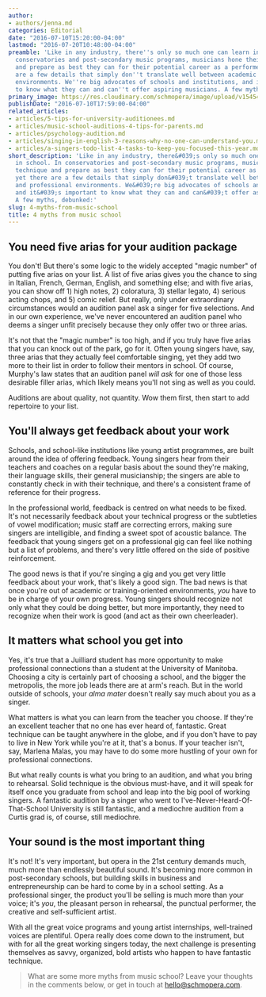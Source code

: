 ```yaml
---
author:
- authors/jenna.md
categories: Editorial
date: "2016-07-10T15:20:00-04:00"
lastmod: "2016-07-20T10:48:00-04:00"
preamble: 'Like in any industry, there''s only so much one can learn in school. In
  conservatories and post-secondary music programs, musicians hone their technique
  and prepare as best they can for their potential career as a performer; yet there
  are a few details that simply don''t translate well between academic and professional
  environments. We''re big advocates of schools and institutions, and it''s important
  to know what they can and can''t offer aspiring musicians. A few myths, debunked:'
primary_image: https://res.cloudinary.com/schmopera/image/upload/v1545409169/media/webhook-uploads/1468183302684/2016-07-10---Rainbow.jpg.jpg
publishDate: "2016-07-10T17:59:00-04:00"
related_articles:
- articles/5-tips-for-university-auditionees.md
- articles/music-school-auditions-4-tips-for-parents.md
- articles/psychology-audition.md
- articles/singing-in-english-3-reasons-why-no-one-can-understand-you.md
- articles/a-singers-todo-list-4-tasks-to-keep-you-focused-this-year.md
short_description: 'Like in any industry, there&#039;s only so much one can learn
  in school. In conservatories and post-secondary music programs, musicians hone their
  technique and prepare as best they can for their potential career as a performer;
  yet there are a few details that simply don&#039;t translate well between academic
  and professional environments. We&#039;re big advocates of schools and institutions,
  and it&#039;s important to know what they can and can&#039;t offer aspiring musicians.
  A few myths, debunked:'
slug: 4-myths-from-music-school
title: 4 myths from music school
---
```


## You need five arias for your audition package

You don't! But there's some logic to the widely accepted "magic number" of putting five arias on your list. A list of five arias gives you the chance to sing in Italian, French, German, English, and something else; and with five arias, you can show off 1) high notes, 2) coloratura, 3) stellar legato, 4) serious acting chops, and 5) comic relief. But really, only under extraordinary circumstances would an audition panel ask a singer for five selections. And in our own experience, we've never encountered an audition panel who deems a singer unfit precisely because they only offer two or three arias.

It's not that the "magic number" is too high, and if you truly have five arias that you can knock out of the park, go for it. Often young singers have, say, three arias that they actually feel comfortable singing, yet they add two more to their list in order to follow their mentors in school. Of course, Murphy's law states that an audition panel *will ask* for one of those less desirable filler arias, which likely means you'll not sing as well as you could.

Auditions are about quality, not quantity. Wow them first, then start to add repertoire to your list.

## You'll always get feedback about your work

Schools, and school-like institutions like young artist programmes, are built around the idea of offering feedback. Young singers hear from their teachers and coaches on a regular basis about the sound they're making, their language skills, their general musicianship; the singers are able to constantly check in with their technique, and there's a consistent frame of reference for their progress.

In the professional world, feedback is centred on what needs to be fixed. It's not necessarily feedback about your technical progress or the subtleties of vowel modification; music staff are correcting errors, making sure singers are intelligible, and finding a sweet spot of acoustic balance. The feedback that young singers get on a professional gig can feel like nothing but a list of problems, and there's very little offered on the side of positive reinforcement.

The good news is that if you're singing a gig and you get very little feedback about your work, that's likely a good sign. The bad news is that once you're out of academic or training-oriented environments, *you* have to be in charge of your own progress. Young singers should recognize not only what they could be doing better, but more importantly, they need to recognize when their work is good (and act as their own cheerleader).

## It matters what school you get into

Yes, it's true that a Juilliard student has more opportunity to make professional connections than a student at the University of Manitoba. Choosing a city is certainly part of choosing a school, and the bigger the metropolis, the more job leads there are at arm's reach. But in the world outside of schools, your *alma mater* doesn't really say much about you as a singer.

What matters is what you can learn from the teacher you choose. If they're an excellent teacher that no one has ever heard of, fantastic. Great technique can be taught anywhere in the globe, and if you don't have to pay to live in New York while you're at it, that's a bonus. If your teacher isn't, say, Marlena Malas, you may have to do some more hustling of your own for professional connections. 

But what really counts is what you bring to an audition, and what you bring to rehearsal. Solid technique is the obvious must-have, and it will speak for itself once you graduate from school and leap into the big pool of working singers. A fantastic audition by a singer who went to I've-Never-Heard-Of-That-School University is still fantastic, and a mediochre audition from a Curtis grad is, of course, still mediochre.

## Your sound is the most important thing

It's not! It's very important, but opera in the 21st century demands much, much more than endlessly beautiful sound. It's becoming more common in post-secondary schools, but building skills in business and entrepreneurship can be hard to come by in a school setting. As a professional singer, the product you'll be selling is much more than your voice; it's *you*, the pleasant person in rehearsal, the punctual performer, the creative and self-sufficient artist.

With all the great voice programs and young artist internships, well-trained voices are plentiful. Opera really does come down to the instrument, but with for all the great working singers today, the next challenge is presenting themselves as savvy, organized, bold artists who happen to have fantastic technique.

>What are some more myths from music school? Leave your thoughts in the comments below, or get in touch at [hello@schmopera.com](mailto:hello@schmopera.com).
